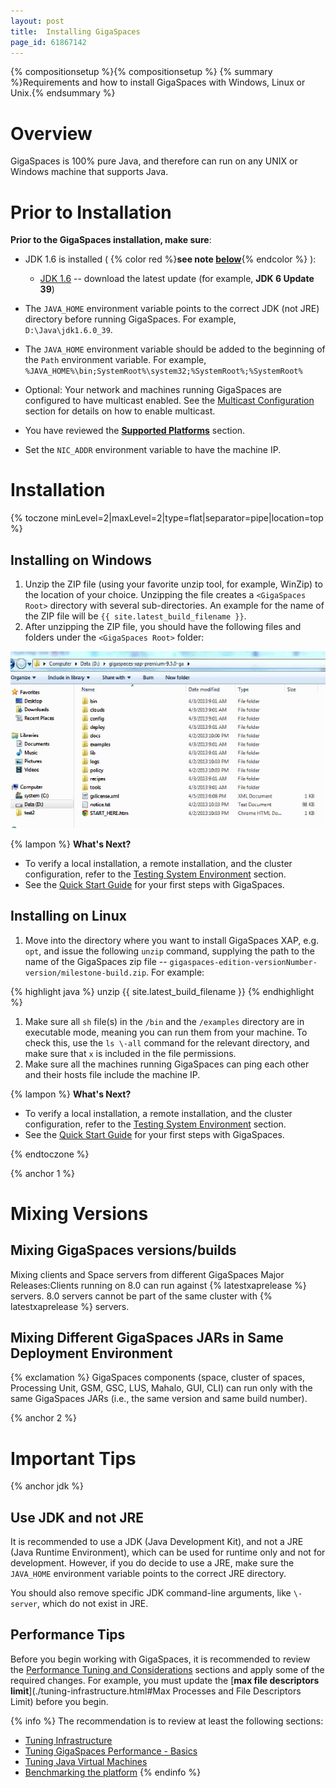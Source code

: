 ```yaml
---
layout: post
title:  Installing GigaSpaces
page_id: 61867142
---
```


{% compositionsetup %}{% compositionsetup %}
{% summary %}Requirements and how to install GigaSpaces with Windows, Linux or Unix.{% endsummary %}

# Overview

GigaSpaces is 100% pure Java, and therefore can run on any UNIX or Windows machine that supports Java.

# Prior to Installation

**Prior to the GigaSpaces installation, make sure**:

- JDK 1.6 is installed (
{% color red %}**see note [below](#jdk)**{% endcolor %}
):
    - [JDK 1.6](http://java.sun.com/javase/downloads/index.jsp) -- download the latest update (for example, **JDK 6 Update 39**)

- The `JAVA_HOME` environment variable points to the correct JDK (not JRE) directory before running GigaSpaces. For example, `D:\Java\jdk1.6.0_39`.
- The `JAVA_HOME` environment variable should be added to the beginning of the `Path` environment variable. For example, `%JAVA_HOME%\bin;SystemRoot%\system32;%SystemRoot%;%SystemRoot%`
- Optional: Your network and machines running GigaSpaces are configured to have multicast enabled. See the [Multicast Configuration](./how-to-configure-multicast.html) section for details on how to enable multicast.
- You have reviewed the **[Supported Platforms](./supported-platforms.html)** section.
- Set the `NIC_ADDR` environment variable to have the machine IP.

# Installation

{% toczone minLevel=2|maxLevel=2|type=flat|separator=pipe|location=top %}

## Installing on Windows

1. Unzip the ZIP file (using your favorite unzip tool, for example, WinZip) to the location of your choice. Unzipping the file creates a `<GigaSpaces Root>` directory with several sub-directories. An example for the name of the ZIP file will be `{{ site.latest_build_filename }}`.
1. After unzipping the ZIP file, you should have the following files and folders under the `<GigaSpaces Root>` folder:

![win_dirtree_XAP95.jpg](/attachment_files/win_dirtree_XAP95.jpg)

{% lampon %} **What's Next?**

- To verify a local installation, a remote installation, and the cluster configuration, refer to the [Testing System Environment](./testing-system-environment.html) section.
- See the [Quick Start Guide](./quick-start-guide.html) for your first steps with GigaSpaces.

## Installing on Linux

1. Move into the directory where you want to install GigaSpaces XAP, e.g. `opt`, and issue the following `unzip` command, supplying the path to the name of the GigaSpaces zip file -- `gigaspaces-edition-versionNumber-version/milestone-build.zip`. For example:

{% highlight java %}
unzip {{ site.latest_build_filename }}
{% endhighlight %}

1. Make sure all `sh` file(s) in the `/bin` and the `/examples` directory are in executable mode, meaning you can run them from your machine. To check this, use the `ls \-all` command for the relevant directory, and make sure that `x` is included in the file permissions.
1. Make sure all the machines running GigaSpaces can ping each other and their hosts file include the machine IP.

{% lampon %} **What's Next?**

- To verify a local installation, a remote installation, and the cluster configuration, refer to the [Testing System Environment](./testing-system-environment.html) section.
- See the [Quick Start Guide](./quick-start-guide.html) for your first steps with GigaSpaces.

{% endtoczone %}

{% anchor 1 %}

# Mixing Versions

## Mixing GigaSpaces versions/builds

Mixing clients and Space servers from different GigaSpaces Major Releases:Clients running on 8.0 can run against {% latestxaprelease %} servers. 8.0 servers cannot be part of the same cluster with {% latestxaprelease %} servers.

## Mixing Different GigaSpaces JARs in Same Deployment Environment

{% exclamation %} GigaSpaces components (space, cluster of spaces, Processing Unit, GSM, GSC, LUS, Mahalo, GUI, CLI) can run only with the same GigaSpaces JARs (i.e., the same version and same build number).

{% anchor 2 %}

# Important Tips

{% anchor jdk %}

## Use JDK and not JRE

It is recommended to use a JDK (Java Development Kit), and not a JRE (Java Runtime Environment), which can be used for runtime only and not for development. However, if you do decide to use a JRE, make sure the `JAVA_HOME` environment variable points to the correct JRE directory.

You should also remove specific JDK command-line arguments, like `\-server`, which do not exist in JRE.

## Performance Tips

Before you begin working with GigaSpaces, it is recommended to review the [Performance Tuning and Considerations](./performance-tuning-and-considerations.html) sections and apply some of the required changes. For example, you must update the [**max file descriptors limit**](./tuning-infrastructure.html#Max Processes and File Descriptors Limit) before you begin.

{% info %}
 The recommendation is to review at least the following sections:

- [Tuning Infrastructure](./tuning-infrastructure.html)
- [Tuning GigaSpaces Performance - Basics](./tuning-gigaspaces-performance---basics.html)
- [Tuning Java Virtual Machines](./tuning-java-virtual-machines.html)
- [Benchmarking the platform](./moving-into-production-checklist.html)
{% endinfo %}
